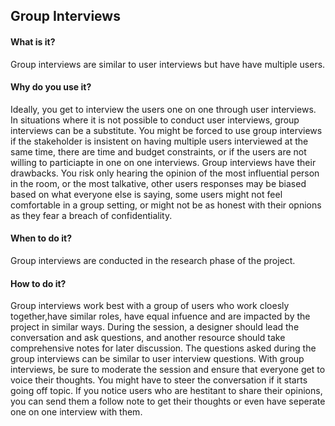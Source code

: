 ## Group Interviews

#### What is it?
Group interviews are similar to user interviews but have have multiple users. 

#### Why do you use it?
Ideally, you get to interview the users one on one through user interviews. In situations where it is not possible to conduct user interviews, group interviews can be a substitute. You might be forced to use group interviews if the stakeholder is insistent on having multiple users interviewed at the same time, there are time and budget constraints, or if the users are not willing to particiapte in one on one interviews. Group interviews have their drawbacks. You risk only hearing the opinion of the most influential person in the room, or the most talkative, other users responses may be biased based on what everyone else is saying, some users might not feel comfortable in a group setting, or might not be as honest with their opnions as they fear a breach of confidentiality.

#### When to do it?
Group interviews are conducted in the research phase of the project.

#### How to do it?
Group interviews work best with a group of users who work cloesly together,have similar roles, have equal infuence and are impacted by the project in similar ways.  During the session, a designer should lead the conversation and ask questions, and another resource should take comprehensive notes for later discussion. The questions asked during the group interviews can be similar to user interview questions. With group interviews, be sure to moderate the session and ensure that everyone get to voice their thoughts. You might have to steer the conversation if it starts going off topic. If you notice users who are hestitant to share their opinions, you can send them a follow note to get their thoughts or even have seperate one on one interview with them. 



